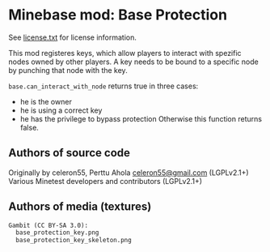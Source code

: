 Minebase mod: Base Protection
=============================
See [license.txt](./license.txt) for license information.

This mod registeres keys, which allow players to interact with spezific nodes 
owned by other players. A key needs to be bound to a specific node by punching 
that node with the key.

`base.can_interact_with_node` returns true in three cases:
- he is the owner
- he is using a correct key
- he has the privilege to bypass protection
Otherwise this function returns false.

Authors of source code
----------------------
Originally by celeron55, Perttu Ahola <celeron55@gmail.com> (LGPLv2.1+)  
Various Minetest developers and contributors (LGPLv2.1+)

Authors of media (textures)
---------------------------
```txt
Gambit (CC BY-SA 3.0):
  base_protection_key.png
  base_protection_key_skeleton.png
```
